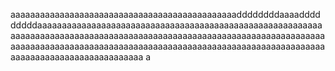 aaaaaaaaaaaaaaaaaaaaaaaaaaaaaaaaaaaaaaaaaaaaaaddddddddaaaadddddddddaaaaaaaaaaaaaaaaaaaaaaaaaaaaaaaaaaaaaaaaaaaaaaaaaaaaaaaaaaaaaaaaaaaaaaaaaaaaaaaaaaaaaaaaaaaaaaaaaaaaaaaaaaaaaaaaaaaaaaaaaaaaaaaaaaaaaaaaaaaaaaaaaaaaaaaaaaaaaaaaaaaaaaaaaaaaaaaaaaaaaaaaaaaaaaaaaaaaaaaaaaaaaaaaaaaaa
a
